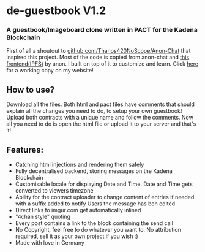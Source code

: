 # de-guestbook V1.2
### A guestbook/Imageboard clone written in PACT for the Kadena Blockchain

First of all a shoutout to [github.com/Thanos420NoScope/Anon-Chat](https://github.com/Thanos420NoScope/Anon-Chat) that inspired this project. 
Most of the code is copied from anon-chat and [this frontend(IPFS)](https://ipfs.io/ipfs/QmcTRrux4MbjVFY3yCw6f2WDLgtpT5fmGZRDJrbgKZG59U) by anon. I built on top of it to customize and learn.
Click [here](https://julz.cafe/guestbook.html) for a working copy on my website!

## How to use?
Download all the files. Both html and pact files have comments that should explain all the changes you need to do, to setup your own guestbook!
Upload both contracts with a unique name and follow the comments.
Now all you need to do is open the html file or  upload it to your server and that's it!

## Features:
* Catching html injections and rendering them safely
* Fully decentralised backend, storing messages on the Kadena Blockchain
* Customisable locale for displaying Date and Time. Date and Time gets converted to viewers timezone
* Ability for the contract uploader to change content of entries if needed with a suffix added to notify Users the message has ben edited
* Direct links to imgur.com get automatically inlined
* "4chan style" quoting
* Every post contains a link to the block containing the send call
* No Copyright, feel free to do whatever you want to. No attribution required, sell it as your own project if you wish :)
* Made with love in Germany
